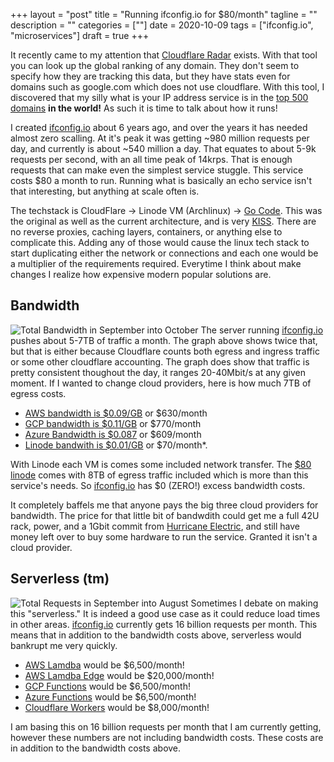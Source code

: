 +++
layout = "post"
title = "Running ifconfig.io for $80/month"
tagline = ""
description = ""
categories = [""]
date = 2020-10-09
tags = ["ifconfig.io", "microservices"]
draft = true
+++

It recently came to my attention that [Cloudflare Radar][7] exists. With that tool you can look up the global ranking of any domain. They don't seem to specify how they are tracking this data, but they have stats even for domains such as google.com which does not use cloudflare. With this tool, I discovered that my silly what is your IP address service is in the [top 500 domains][6] **in the world!** As such it is time to talk about how it runs!

I created [ifconfig.io][0] about 6 years ago, and over the years it has needed almost zero scalling. At it's peak it was getting ~980 million requests per day, and currently is about ~540 million a day. That equates to about 5-9k requests per second, with an all time peak of 14krps. That is enough requests that can make even the simplest service stuggle. This service costs $80 a month to run. Running what is basically an echo service isn't that interesting, but anything at scale often is.

The techstack is CloudFlare -> Linode VM (Archlinux) -> [Go Code][1]. This was the original as well as the current architecture, and is very [KISS][8]. There are no reverse proxies, caching layers, containers, or anything else to complicate this. Adding any of those would cause the linux tech stack to start duplicating either the network or connections and each one would be a multiplier of the requirements required. Everytime I think about make changes I realize how expensive modern popular solutions are.


## Bandwidth ##
![Total Bandwidth in September into October][3]
The server running [ifconfig.io][0] pushes about 5-7TB of traffic a month. The graph above shows twice that, but that is either because Cloudflare counts both egress and ingress traffic or some other cloudflare accounting. The graph does show that traffic is pretty consistent thoughout the day, it ranges 20-40Mbit/s at any given moment. If I wanted to change cloud providers, here is how much 7TB of egress costs.

* [AWS bandwidth is $0.09/GB][awsec2pricing] or $630/month
* [GCP bandwidth is $0.11/GB][gcpnetpricing] or $770/month
* [Azure Bandwidth is $0.087][azurenetpricing] or $609/month
* [Linode bandwith is $0.01/GB][linodetransferquota] or $70/month*. 


With Linode each VM is comes some included network transfer. The [$80 linode][linodepricing] comes with 8TB of egress traffic included which is more than this service's needs. So [ifconfig.io][0] has $0 (ZERO!) excess bandwidth costs.

It completely baffels me that anyone pays the big three cloud providers for bandwidth. The price for that little bit of bandwdith could get me a full 42U rack, power, and a 1Gbit commit from [Hurricane Electric][hecolo], and still have money left over to buy some hardware to run the service. Granted it isn't a cloud provider.


## Serverless (tm) ##
![Total Requests in September into August][2]
Sometimes I debate on making this "serverless." It is indeed a good use case as it could reduce load times in other areas. [ifconfig.io][0] currently gets 16 billion requests per month. This means that in addition to the bandwidth costs above, serverless would bankrupt me very quickly.

* [AWS Lamdba][awslamdbapricing] would be $6,500/month!
* [AWS Lamdba Edge][awslamdbapricing] would be $20,000/month!
* [GCP Functions][gcpfunctionpricing] would be $6,500/month!
* [Azure Functions][azurefunctionpricing] would be $6,500/month!
* [Cloudflare Workers][cfworkerpricing] would be $8,000/month!

I am basing this on 16 billion requests per month that I am currently getting, however these numbers are not including bandwidth costs. These costs are in addition to the bandwidth costs above.



[0]: https://ifconfig.io
[1]: https://github.com/georgyo/ifconfig.io
[2]: TotalRequestsSept.png
[3]: BandwidthSept.png
[4]: UniqueVisitorsSept.png
[6]: https://radar.cloudflare.com/domain/ifconfig.io
[7]: https://radar.cloudflare.com/
[8]: https://en.wikipedia.org/wiki/KISS_principle

[awsec2pricing]: https://aws.amazon.com/ec2/pricing/on-demand/
[linodepricing]: https://www.linode.com/pricing/
[linodetransferquota]: https://www.linode.com/docs/platform/billing-and-support/network-transfer-quota/
[gcpnetpricing]: https://cloud.google.com/vpc/network-pricing
[azurenetpricing]: https://azure.microsoft.com/en-us/pricing/details/bandwidth/
[hecolo]: https://he.net/colocation.html

[awslamdbapricing]: https://aws.amazon.com/lambda/pricing/
[gcpfunctionpricing]: https://cloud.google.com/functions/pricing
[cfworkerpricing]: https://workers.cloudflare.com/
[azurefunctionpricing]: https://azure.microsoft.com/en-us/pricing/details/functions/